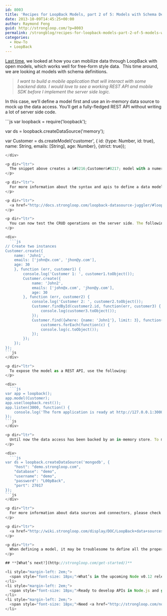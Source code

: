 ```yaml
---
id: 8003
title: 'Recipes for LoopBack Models, part 2 of 5: Models with Schema Definitions'
date: 2013-10-09T14:45:25+00:00
author: Raymond Feng
guid: http://strongloop.com/?p=8003
permalink: /strongblog/recipes-for-loopback-models-part-2-of-5-models-with-schema-definitions/
categories:
  - How-To
  - LoopBack
---
```

<p dir="ltr">
  <a title="Recipes for LoopBack Models, Part 1 of 5: Open Models" href="http://strongloop.com/strongblog/recipes-for-loopback-models-part-1-of-5-open-models/" target="_blank">Last time</a>, we looked at how you can mobilize data through LoopBack with open models, which works well for free-form style data.  This time around, we are looking at models with schema definitions.
</p>

> <p dir="ltr">
>   <em>I want to build a mobile application that will interact with some backend data. I would love to see a working REST API and mobile SDK before I implement the server side logic.</em>
> </p>

<p dir="ltr">
  In this case, we&#8217;ll define a model first and use an in-memory data source to mock up the data access. You&#8217;ll get a fully-fledged REST API without writing a lot of server side code.
</p>

<div>
  ```js
var loopback = require('loopback');

var ds = loopback.createDataSource('memory');

var Customer = ds.createModel('customer', {
    id: {type: Number, id: true},
    name: String,
    emails: [String],
    age: Number},
    {strict: true});
```js
</div>

<p dir="ltr">
  The snippet above creates a &#8216;Customer&#8217; model with a numeric id, a string name, an array of string emails, and a numeric age. Please also note we set the &#8216;strict&#8217; option to be true for the settings object so that LoopBack will enforce the schema and ignore unknown ones.
</p>

<p dir="ltr">
  For more information about the syntax and apis to define a data model, check out:
</p>

<p dir="ltr">
  <a href="http://docs.strongloop.com/loopback-datasource-juggler/#loopback-definition-language-guide">http://docs.strongloop.com/loopback-datasource-juggler/#loopback-definition-language-guide</a>
</p>

<p dir="ltr">
  You can now test the CRUD operations on the server side. The following code creates two customers, finds a customer by ID, and then finds customers by name to return up to three customer records.
</p>

<div>
  ```js
// Create two instances
Customer.create({
    name: 'John1',
    emails: ['john@x.com', 'jhon@y.com'],
    age: 30
    }, function (err, customer1) {
        console.log('Customer 1: ', customer1.toObject());
        Customer.create({
            name: 'John2',
            emails: ['john@x.com', 'jhon@y.com'],
            age: 30
        }, function (err, customer2) {
            console.log('Customer 2: ', customer2.toObject());
            Customer.findById(customer2.id, function(err, customer3) {
                console.log(customer3.toObject());
            });
            Customer.find({where: {name: 'John1'}, limit: 3}, function(err, customers) {
                customers.forEach(function(c) {
                console.log(c.toObject());
            });
        });
    });
});
```js
</div>

<p dir="ltr">
  To expose the model as a REST API, use the following:
</p>

<div>
  ```js
var app = loopback();
app.model(Customer);
app.use(loopback.rest());
app.listen(3000, function() {
    console.log('The form application is ready at http://127.0.0.1:3000');
});
```js
</div>

<p dir="ltr">
  Until now the data access has been backed by an in-memory store. To make your data persistent, simply replace it with a MongoDB database by changing the data source configuration:
</p>

<div>
  ```js
var ds = loopback.createDataSource('mongodb', {
    "host": "demo.strongloop.com",
    "database": "demo",
    "username": "demo", 
    "password": "L00pBack",
    "port": 27017
});
```js
</div>

<p dir="ltr">
  For more information about data sources and connectors, please check out:
</p>

<p dir="ltr">
  <a href="http://wiki.strongloop.com/display/DOC/LoopBack+data+sources+and+connectors">http://docs.strongloop.com/loopback-datasource-juggler/#loopback-datasource-and-connector-guide</a>
</p>

<p dir="ltr">
  When defining a model, it may be troublesome to define all the properties from scratch. Fortunately, LoopBack can discover a model definition from existing systems such as relational databases or JSON documents, as we&#8217;ll show in part 3 next week.
</p>

## **[What’s next?](http://strongloop.com/get-started/)**

<li style="margin-left: 2em;">
  <span style="font-size: 18px;">What’s in the upcoming Node v0.12 release? <a href="http://strongloop.com/node-js/whats-new-in-node-js-v0-12/">Six new features, plus new and breaking APIs</a>.</span>
</li>
<li style="margin-left: 2em;">
  <span style="font-size: 18px;">Ready to develop APIs in Node.js and get them connected to your data? Check out the Node.js <a href="http://strongloop.com/node-js/loopback/">LoopBack framework</a>. We’ve made it easy to get started either locally or on your favorite cloud, with a <a href="http://strongloop.com/get-started/">simple npm install</a>.</span>
</li>
<li style="margin-left: 2em;">
  <span style="font-size: 18px;">Need <a href="http://strongloop.com/node-js-support/expertise/"]]>training and certification</a> for Node? Learn more about both the private and open options StrongLoop offers.</span>
</li>